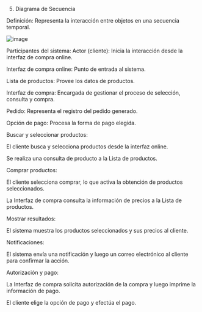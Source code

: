 5. Diagrama de Secuencia

Definición:
Representa la interacción entre objetos en una secuencia temporal.

![image](https://github.com/user-attachments/assets/97f19c63-f97e-41ef-9617-39d673847cfd)

 Participantes del sistema:
 Actor (cliente): Inicia la interacción desde la interfaz de compra online.

 Interfaz de compra online: Punto de entrada al sistema.

 Lista de productos: Provee los datos de productos.

 Interfaz de compra: Encargada de gestionar el proceso de selección, consulta y compra.

 Pedido: Representa el registro del pedido generado.

 Opción de pago: Procesa la forma de pago elegida.


Buscar y seleccionar productos:

El cliente busca y selecciona productos desde la interfaz online.

Se realiza una consulta de producto a la Lista de productos.

Comprar productos:

El cliente selecciona comprar, lo que activa la obtención de productos seleccionados.

La Interfaz de compra consulta la información de precios a la Lista de productos.

Mostrar resultados:

El sistema muestra los productos seleccionados y sus precios al cliente.

Notificaciones:

El sistema envía una notificación y luego un correo electrónico al cliente para confirmar la acción.

Autorización y pago:

La Interfaz de compra solicita autorización de la compra y luego imprime la información de pago.

El cliente elige la opción de pago y efectúa el pago.
